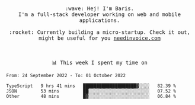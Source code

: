 <p align="center">
  <br><br>
  <samp>
    :wave: Hej! I'm Baris.
    <br>I'm a full-stack developer working on web and mobile applications.
       <br><br>:rocket: Currently building a micro-startup. Check it out, might be useful for you <a href="https://needinvoice.com/" target="_blank">needinvoice.com</a>

  </samp>
 <br><br><br>
</p>
<p align=center><samp>📊  This week I spent my time on</samp></p>


<!--START_SECTION:waka-->

```text
From: 24 September 2022 - To: 01 October 2022

TypeScript   9 hrs 41 mins   ████████████████████▓░░░░   82.39 %
JSON         53 mins         ██░░░░░░░░░░░░░░░░░░░░░░░   07.52 %
Other        48 mins         █▓░░░░░░░░░░░░░░░░░░░░░░░   06.84 %
```

<!--END_SECTION:waka-->


